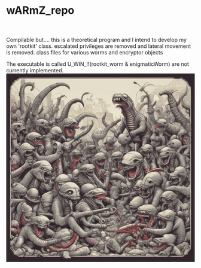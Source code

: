 
  # wARmZ_repo

<br>
</br>
<Title2>
  Compilable but.... this is a theoretical program and I intend to develop my own 'rootkit' class. 
  escalated privileges are removed and lateral movement is removed.
</Title2>
class files for various worms and encryptor objects
<br>

The executable is called U_WIN_!!(rootkit_worm & enigmaticWorm) are not currently implemented.
</br>
![Alt text](warmz_images/worms.png)
